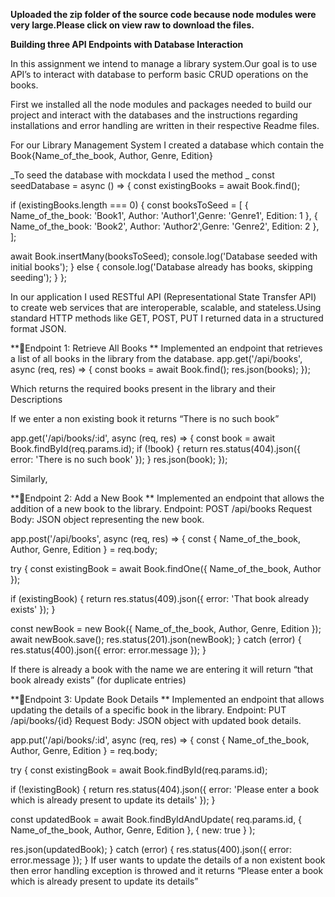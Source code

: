 **Uploaded the zip folder of the source code because node modules were very large.Please click on view raw to download the files.**


**Building three API Endpoints with Database Interaction**

In this assignment we intend to manage a library system.Our goal is to use API’s to interact with database to perform basic CRUD operations on the books.

First we installed all the node modules and packages needed to build our project and interact with the databases and the instructions regarding installations and error handling are written in their respective Readme files.

For our Library Management System I created a database which contain the Book{Name_of_the_book, Author, Genre, Edition}

_To seed the database with mockdata I used the method _
const seedDatabase = async () => {
const existingBooks = await Book.find();

if (existingBooks.length === 0) {
const booksToSeed = [
{ Name_of_the_book: 'Book1', Author: 'Author1',Genre: 'Genre1', Edition: 1 },
{ Name_of_the_book: 'Book2', Author: 'Author2',Genre: 'Genre2', Edition: 2 },
];

await Book.insertMany(booksToSeed);
console.log('Database seeded with initial books');
} else {
console.log('Database already has books, skipping seeding');
}
};

In our application I used RESTful API (Representational State Transfer API) to create web services that are interoperable, scalable, and stateless.Using standard HTTP methods like GET, POST, PUT I returned data in a structured format JSON.


**Endpoint 1: Retrieve All Books **
Implemented an endpoint that retrieves a list of all books in the library from the database.
app.get('/api/books', async (req, res) => {
const books = await Book.find();
res.json(books);
});

Which returns the required books present in the library and their Descriptions

If we enter a non existing book it returns “There is no such book”

app.get('/api/books/:id', async (req, res) => {
const book = await Book.findById(req.params.id);
if (!book) {
return res.status(404).json({ error: 'There is no such book' });
}
res.json(book);
});

 Similarly,

**Endpoint 2: Add a New Book **
Implemented an endpoint that allows the addition of a new book to the library. 
Endpoint: POST /api/books 
Request Body: JSON object representing the new book. 

app.post('/api/books', async (req, res) => {
const { Name_of_the_book, Author, Genre, Edition } = req.body;

try {
const existingBook = await Book.findOne({ Name_of_the_book, Author });

if (existingBook) {
return res.status(409).json({ error: 'That book already exists' });
}

const newBook = new Book({ Name_of_the_book, Author, Genre, Edition });
await newBook.save();
res.status(201).json(newBook);
} catch (error) {
res.status(400).json({ error: error.message });
}


If there is already a book with the name we are entering it will return “that book already exists” (for duplicate entries)


**Endpoint 3: Update Book Details **
Implemented an endpoint that allows updating the details of a specific book in the library. 
Endpoint: PUT /api/books/{id} 
Request Body: JSON object with updated book details.

app.put('/api/books/:id', async (req, res) => {
const { Name_of_the_book, Author, Genre, Edition } = req.body;

try {
const existingBook = await Book.findById(req.params.id);

if (!existingBook) {
return res.status(404).json({ error: 'Please enter a book which is already present to update its details' });
}

const updatedBook = await Book.findByIdAndUpdate(
req.params.id,
{ Name_of_the_book, Author, Genre, Edition },
{ new: true }
);

res.json(updatedBook);
} catch (error) {
res.status(400).json({ error: error.message });
}
If user wants to update the details of a non existent book then error handling exception is throwed and it returns “Please enter a book which is already present to update its details”
